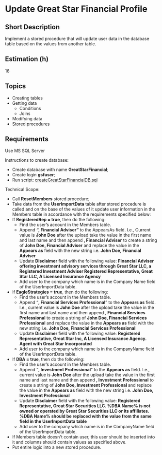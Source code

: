 # Update Great Star Financial Profile

## Short Description

Implement a stored procedure that will update user data in the database table based on the values from another table.

## Estimation (h)

16

## Topics

* Creating tables
* Getting data
  * Conditions
  * Joins
* Modifying data
* Stored procedures

## Requirements

Use MS SQL Server

Instructions to create database:

* Create database with name **GreatStarFinancial**;
* Create login **gsfuser**;
* Run script: [createGreatStarFinancialDB.sql](./assets/createGreatStarFinancialDB.sql)

Technical Scope:

* Call **ResetMembers** stored procedure;
* Take data from the **UserImportData** table after stored procedure is called and on the base of the values of it
    update user information in the Members table in accordance with the requirements specified below:
* If **RegisteredRep = true**, then do the following:
  * Find the user’s account in the Members table.
  * Append **“, Financial Adviser”** to the AppearsAs field. I.e., Current value is **John Doe** after the upload take
        the value in the first name and last name and then append **, Financial Adviser** to create a string of **John Doe,
        Financial Adviser** and replace the value in the **Appears as** field with the new string i.e. **John Doe, Financial
        Adviser**
  * Update **Disclaimer** field with the following value: **Financial Adviser offering investment advisory services
        through Great Star LLC, a Registered Investment Adviser Registered Representative, Great Star LLC, A Licensed
        Insurance Agency**
  * Add user to the company which name is in the Company Name field of the UserImportData table.
* If **EagleStrategies = true**, then do the following:
  * Find the user’s account in the Members table.
  * Append “**, Financial Services Professional**” to the **Appears as** field. I.e., current value is **John Doe**
        after the upload take the value in the first name and last name and then append **, Financial Services
        Professional** to create a string of **John Doe, Financial Services Professional** and replace the value in the
        **Appears as** field with the new string i.e. **John Doe, Financial Services Professional**
  * Update **Disclaimer** field with the following value: **Registered Representative, Great Star Inc, A Licensed
        Insurance Agency. Agent with Great Star Incorporated**
  * Add user to the company which name is in the CompanyName field of the UserImportData table.
* If **DBA = true**, then do the following:
  * Find the user’s account in the Members table.
  * Append “**, Investment Professional**” to the **Appears as** field. I.e., current value is **John Doe** after the
        upload take the value in the first name and last name and then append **, Investment Professional** to create a
        string of **John Doe, Investment Professional** and replace the value in the **Appears as** field with the new
        string i.e. **John Doe, Investment Professional**
  * Update **Disclaimer** field with the following value: **Registered Representative, Great Star Securities LLC. %DBA
        Name% is not owned or operated by Great Star Securities LLC or its affiliates. %DBA Name% should be replaced with
        the value from the same field in the UserImportData table**
  * Add user to the company which name is in the CompanyName field of the UserImportData  table.
* If Members table doesn't contain user, this user should be inserted into it and columns should contain values as
    specified above.
* Put entire logic into a new stored procedure.
